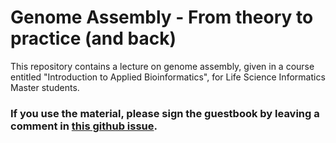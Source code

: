 # Genome Assembly - From theory to practice (and back)

This repository contains a lecture on genome assembly, given in a course entitled "Introduction to Applied Bioinformatics", for Life Science Informatics Master students.

### If you use the material, please sign the guestbook by leaving a comment in [this github issue](https://github.com/algbio/teaching-materials/issues/1#issue-590171328).

